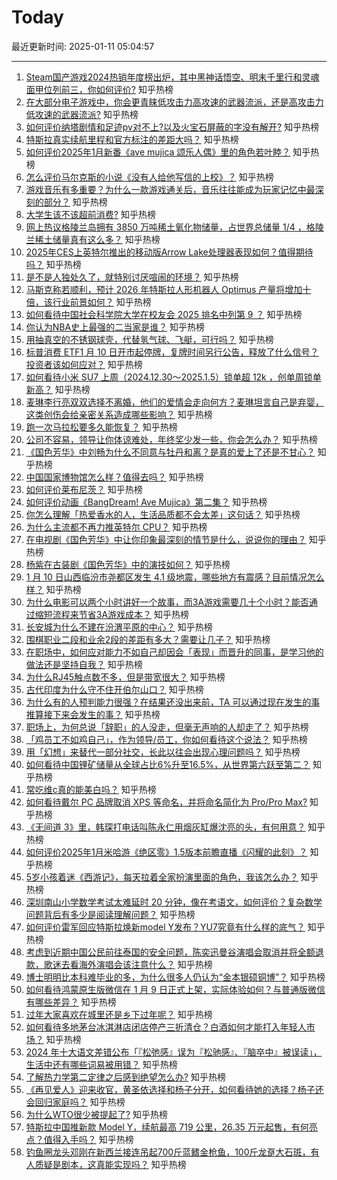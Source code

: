 # Today

最近更新时间: 2025-01-11 05:04:57

--- 
1. [Steam国产游戏2024热销年度榜出炉，其中黑神话悟空、明末千里行和灵魂面甲位列前三，你如何评价?](https://www.zhihu.com/question/9226155152) 知乎热榜
2. [在大部分电子游戏中，你会更青睐低攻击力高攻速的武器流派，还是高攻击力低攻速的武器流派?](https://www.zhihu.com/question/9188389064) 知乎热榜
3. [如何评价纳塔剧情和足迹pv对不上?以及火宝石屏蔽的字没有解开?](https://www.zhihu.com/question/9125755617) 知乎热榜
4. [特斯拉真实续航里程和官方标注的差距大吗？](https://www.zhihu.com/question/53537119) 知乎热榜
5. [如何评价2025年1月新番《ave mujica 颂乐人偶》里的角色若叶睦？](https://www.zhihu.com/question/9181421383) 知乎热榜
6. [怎么评价马尔克斯的小说《没有人给他写信的上校》？](https://www.zhihu.com/question/21132316) 知乎热榜
7. [游戏音乐有多重要？为什么一款游戏通关后，音乐往往能成为玩家记忆中最深刻的部分？](https://www.zhihu.com/question/5288207233) 知乎热榜
8. [大学生该不该超前消费?](https://www.zhihu.com/question/9168211532) 知乎热榜
9. [网上热议格陵兰岛拥有 3850 万吨稀土氧化物储量，占世界总储量 1/4 ，格陵兰稀土储量真有这么多？](https://www.zhihu.com/question/9221922257) 知乎热榜
10. [2025年CES上英特尔推出的移动版Arrow Lake处理器表现如何？值得期待吗？](https://www.zhihu.com/question/9076174581) 知乎热榜
11. [是不是人独处久了，就特别讨厌喧闹的环境？](https://www.zhihu.com/question/9047998794) 知乎热榜
12. [马斯克称若顺利，预计 2026 年特斯拉人形机器人 Optimus 产量将增加十倍，该行业前景如何？](https://www.zhihu.com/question/9147073867) 知乎热榜
13. [如何看待中国社会科学院大学在校友会 2025 排名中列第 9 ？](https://www.zhihu.com/question/8954904278) 知乎热榜
14. [你认为NBA史上最强的二当家是谁？](https://www.zhihu.com/question/393952427) 知乎热榜
15. [用抽真空的不锈钢球壳，代替氢气球、飞艇，可行吗？](https://www.zhihu.com/question/7828841678) 知乎热榜
16. [标普消费 ETF1 月 10 日开市起停牌，复牌时间另行公告，释放了什么信号？投资者该如何应对？](https://www.zhihu.com/question/9220377520) 知乎热榜
17. [如何看待小米 SU7 上周（2024.12.30～2025.1.5）锁单超 12k ，创单周锁单新高？](https://www.zhihu.com/question/8859994920) 知乎热榜
18. [麦琳李行亮双双选择不离婚，他们的爱情会走向何方？麦琳坦言自己是弃婴，这类创伤会给亲密关系造成哪些影响？](https://www.zhihu.com/question/9144407601) 知乎热榜
19. [跑一次马拉松要多久能恢复？](https://www.zhihu.com/question/2482612921) 知乎热榜
20. [公司不容易，领导让你体谅难处，年终奖少发一些，你会怎么办？](https://www.zhihu.com/question/9070672928) 知乎热榜
21. [《国色芳华》中刘畅为什么不同意与牡丹和离？是真的爱上了还是不甘心？](https://www.zhihu.com/question/9139839292) 知乎热榜
22. [中国国家博物馆怎么样？值得去吗？](https://www.zhihu.com/question/333189786) 知乎热榜
23. [如何评价莱布尼茨？](https://www.zhihu.com/question/51368541) 知乎热榜
24. [如何评价动画《BangDream! Ave Mujica》第二集？](https://www.zhihu.com/question/9184250717) 知乎热榜
25. [你怎么理解「热爱香水的人，生活品质都不会太差」这句话？](https://www.zhihu.com/question/1810592042) 知乎热榜
26. [为什么主流都不再力推英特尔 CPU？](https://www.zhihu.com/question/1984508209) 知乎热榜
27. [在电视剧《国色芳华》中让你印象最深刻的情节是什么，说说你的理由？](https://www.zhihu.com/question/8975457258) 知乎热榜
28. [杨紫在古装剧《国色芳华》中的演技如何？](https://www.zhihu.com/question/8981520652) 知乎热榜
29. [1 月 10 日山西临汾市尧都区发生 4.1 级地震，哪些地方有震感？目前情况怎么样？](https://www.zhihu.com/question/9262639144) 知乎热榜
30. [为什么电影可以两个小时讲好一个故事，而3A游戏需要几十个小时？能否通过缩短流程来节省3A游戏成本？](https://www.zhihu.com/question/538819086) 知乎热榜
31. [长安城为什么不建在汾渭平原的中心？](https://www.zhihu.com/question/8949506662) 知乎热榜
32. [围棋职业二段和业余2段的差距有多大？需要让几子？](https://www.zhihu.com/question/601049675) 知乎热榜
33. [在职场中，如何应对能力不如自己却因会「表现」而晋升的同事，是学习他的做法还是坚持自我？](https://www.zhihu.com/question/8435752655) 知乎热榜
34. [为什么RJ45触点数不多，但是带宽很大？](https://www.zhihu.com/question/578316441) 知乎热榜
35. [古代印度为什么守不住开伯尔山口？](https://www.zhihu.com/question/268685724) 知乎热榜
36. [为什么有的人预判能力很强？在结果还没出来前，TA 可以通过现在发生的事推算接下来会发生的事？](https://www.zhihu.com/question/659665750) 知乎热榜
37. [职场上，为何总说「辞职」的人没走，但毫无声响的人却走了？](https://www.zhihu.com/question/8947756903) 知乎热榜
38. [「鸡员工不如鸡自己」，作为领导/员工，你如何看待这个说法？](https://www.zhihu.com/question/9140458212) 知乎热榜
39. [用「幻想」来替代一部分社交，长此以往会出现心理问题吗？](https://www.zhihu.com/question/9002952690) 知乎热榜
40. [如何看待中国锂矿储量从全球占比6%升至16.5%，从世界第六跃至第二？](https://www.zhihu.com/question/9033804895) 知乎热榜
41. [常吃维c真的能美白吗？](https://www.zhihu.com/question/287242231) 知乎热榜
42. [如何看待戴尔 PC 品牌取消 XPS 等命名，并将命名简化为 Pro/Pro Max?](https://www.zhihu.com/question/8946953739) 知乎热榜
43. [《无间道 3》里，韩琛打电话叫陈永仁用烟灰缸爆沈亮的头，有何用意？](https://www.zhihu.com/question/21424981) 知乎热榜
44. [如何评价2025年1月米哈游《绝区零》1.5版本前瞻直播《闪耀的此刻》？](https://www.zhihu.com/question/9148484194) 知乎热榜
45. [5岁小孩着迷《西游记》，每天拉着全家扮演里面的角色，我该怎么办？](https://www.zhihu.com/question/8671268576) 知乎热榜
46. [深圳南山小学数学考试太难延时 20 分钟，像在考语文，如何评价？复杂数学问题背后有多少是阅读理解问题？](https://www.zhihu.com/question/9210260996) 知乎热榜
47. [如何评价雷军回应特斯拉焕新model Y发布？YU7究竟有什么样的底气？](https://www.zhihu.com/question/9214835440) 知乎热榜
48. [考虑到近期中国公民前往泰国的安全问题，陈奕迅曼谷演唱会取消并将全额退款，歌迷去看海外演唱会该注意什么？](https://www.zhihu.com/question/9249358452) 知乎热榜
49. [博士明明比本科难毕业的多，为什么很多人仍认为“金本银硕铜博”？](https://www.zhihu.com/question/5587850354) 知乎热榜
50. [如何看待鸿蒙原生版微信在 1 月 9 日正式上架，实际体验如何？与普通版微信有哪些差异？](https://www.zhihu.com/question/9180437035) 知乎热榜
51. [过年大家喜欢在城里还是乡下过年呢？](https://www.zhihu.com/question/9006821993) 知乎热榜
52. [如何看待多地茅台冰淇淋店闭店停产三折清仓？白酒如何才能打入年轻人市场？](https://www.zhihu.com/question/9211151442) 知乎热榜
53. [2024 年十大语文差错公布「『松弛感』误为『松驰感』、『脑卒中』被误读」，生活中还有哪些词易被用错？](https://www.zhihu.com/question/9075342163) 知乎热榜
54. [了解热力学第二定律之后感到绝望怎么办?](https://www.zhihu.com/question/8465114010) 知乎热榜
55. [《再见爱人》迎来收官，黄圣依选择和杨子分开，如何看待她的选择？杨子还会回归家庭吗？](https://www.zhihu.com/question/9140967098) 知乎热榜
56. [为什么WTO很少被提起了?](https://www.zhihu.com/question/9002081988) 知乎热榜
57. [特斯拉中国推新款 Model Y，续航最高 719 公里，26.35 万元起售，有何亮点？值得入手吗？](https://www.zhihu.com/question/9212021551) 知乎热榜
58. [钓鱼圈龙头邓刚在新西兰接连吊起700斤蓝鳍金枪鱼，100斤龙趸大石斑，有人质疑是剧本，这真能实现吗？](https://www.zhihu.com/question/9034784800) 知乎热榜
